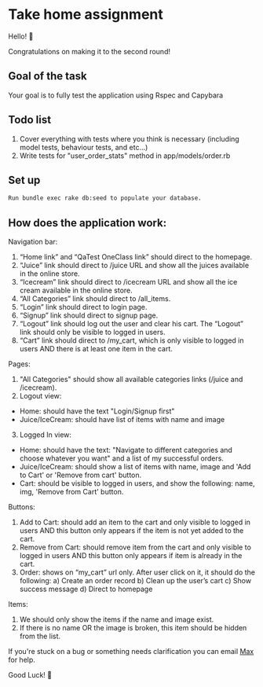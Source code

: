 # Take home assignment
  Hello! 👋

  Congratulations on making it to the second round! 
  
## Goal of the task 
  Your goal is to fully test the application using Rspec and Capybara

## Todo list
1) Cover everything with tests where you think is necessary (including model tests, behaviour tests, and etc...)
2) Write tests for "user_order_stats" method in app/models/order.rb

## Set up
```sh
Run bundle exec rake db:seed to populate your database.
```

## How does the application work:

Navigation bar: 
1) “Home link” and “QaTest OneClass link” should direct to the homepage.
2) “Juice” link should direct to /juice URL and show all the juices available in the online store.
3) “Icecream” link should direct to /icecream URL and show all the ice cream available in the online store.
4) “All Categories” link should direct to /all_items.
5) “Login” link should direct to login page.
6) “Signup” link should direct to signup page. 
7) “Logout” link should log out the user and clear his cart. The “Logout” link should only be visible to logged in users.
8) “Cart” link should direct to /my_cart, which is only visible to logged in users AND there is at least one item in the cart. 

Pages:
1) "All Categories" should show all available categories links (/juice and /icecream). 
2) Logout view:
  - Home: should have the text "Login/Signup first"
  - Juice/IceCream: should have list of items with name and image 

3) Logged In view:
  - Home: should have the text: "Navigate to different categories and choose whatever you want" and a list of my successful orders.
  - Juice/IceCream: should show a list of items with name, image and 'Add to Cart' or 'Remove from cart' button.
  - Cart: should be visible to logged in users, and show the following: name, img, 'Remove from Cart' button.

Buttons:  
1) Add to Cart: should add an item to the cart and only visible to logged in users AND this button only appears if the item is not yet added to the cart.
2) Remove from Cart: should remove item from the cart and only visible to logged in users AND this button only appears if item is already in the cart.
3) Order: shows on “my_cart” url only. After user click on it, it should do the following:
  a) Create an order record 
  b) Clean up the user’s cart 
  c) Show success message
  d) Direct to homepage

Items:
1. We should only show the items if the name and image exist. 
2. If there is no name OR the image is broken, this item should be hidden from the list. 


If you're stuck on a bug or something needs clarification you can email [Max](mailto:max@oneclass.com) for help.

Good Luck! 🚀

